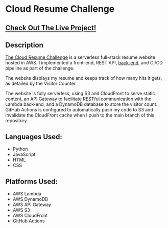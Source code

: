 <h1>Cloud Resume Challenge</h1>

<h2><a href="https://www.jakeespinosa.com/">Check Out The Live Project!</a></h2>

<h2>Description</h2>
<p>
<a href="https://cloudresumechallenge.dev/docs/the-challenge/aws/">The Cloud Resume Challenge</a> is a serverless full-stack resume website hosted in AWS. I implemented a front-end, REST API, <a href="https://github.com/jakeEspinosa/visitorCountAPI">back-end</a>, and CI/CD pipeline as part of the challenge.
</p>

<p>
The website displays my resume and keeps track of how many hits it gets, as detailed by the Visitor Counter.
</p>

<p>
The website is fully serverless, using S3 and CloudFront to serve static content, an API Gateway to facilitate RESTful communication with the Lambda back-end, and a DynamoDB database to store the visitor count. GitHub Actions is configured to automatically push my code to S3 and invalidate the CloudFront cache when I push to the main branch of this repository.
</p>

<h2>Languages Used:</h2>

- Python
- JavaScript
- HTML
- CSS

<h2>Platforms Used:</h2>

- AWS Lambda
- AWS DynamoDB
- AWS API Gateway
- AWS S3
- AWS CloudFront
- GitHub Actions
